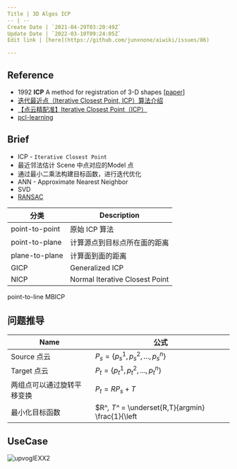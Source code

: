 ```yaml
---
Title | 3D Algos ICP
-- | --
Create Date | `2021-04-29T03:20:49Z`
Update Date | `2022-03-10T09:24:05Z`
Edit link | [here](https://github.com/junxnone/aiwiki/issues/86)

---
```

## Reference
- 1992 **ICP** A method for registration of 3-D shapes [[paper](https://graphics.stanford.edu/courses/cs164-09-spring/Handouts/paper_icp.pdf)]
- [迭代最近点（Iterative Closest Point, ICP）算法介绍](https://zhuanlan.zhihu.com/p/35893884)
- [【点云精配准】Iterative Closest Point（ICP）](https://zhuanlan.zhihu.com/p/107218828)
- [pcl-learning](https://github.com/HuangCongQing/pcl-learning)

## Brief
- ICP - `Iterative Closest Point`
- 最近邻法估计 Scene 中点对应的Model 点
- 通过最小二乘法构建目标函数，进行迭代优化
- ANN - Approximate Nearest Neighbor
- SVD
- [RANSAC](/RANSAC)

分类 | Description
-- | --
point-to-point | 原始 ICP 算法
point-to-plane | 计算源点到目标点所在面的距离
plane-to-plane | 计算面到面的距离
GICP | Generalized ICP 
NICP | Normal Iterative Closest Point
point-to-line
MBICP

## 问题推导

Name | 公式
-- | --
Source 点云 | $P_{s} = \left\{ p_{s}^{1},p_{s}^{2},...,p_{s}^{n}\right\}$
Target 点云 | $P_{t} = \left\{ p_{t}^{1},p_{t}^{2},...,p_{t}^{n}\right\}$
两组点可以通过旋转平移变换 | $P_{t} = RP_{s} + T$
最小化目标函数 | $R^*, T^* = \underset{R,T}{argmin} \frac{1}{\left| P_{s}\right|}\sum_{i=1}^{\left| P_{s}\right|} \left\| p_{t}^i - (R\cdot p_{s}^i + T)\right\|^2$



## UseCase

![upvoglEXX2](https://user-images.githubusercontent.com/2216970/117272623-f4771a00-ae8d-11eb-9808-28699cf10014.gif)

